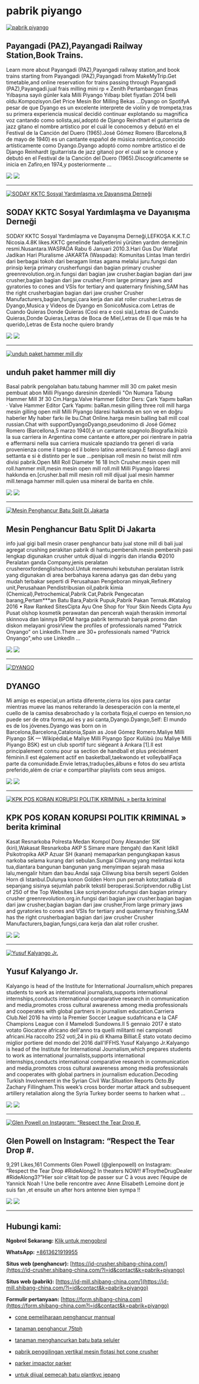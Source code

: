 # pabrik piyango

<a href="https://swt.shibang-china.com/?l=id&img&k=pabrik+piyango" target="_blank">![pabrik piyango](http://static.shibang-china.com/all-800x300/772.jpg)</a>

## Payangadi (PAZ),Payangadi Railway Station,Book Trains.
Learn more about Payangadi (PAZ),Payangadi railway station,and book trains starting from Payangadi (PAZ),Payangadi from MakeMyTrip.Get timetable,and online reservation for trains passing through Payangadi (PAZ),Payangadi.jual frais milling mini rp &#171; Zenith Pertambangan Emas Yılbaşına sayılı g&#252;nler kala Milli Piyango Yılbaşı bilet fiyatları 2014 belli oldu.Kompozisyon.Get Price Mesin Bor Milling Bekas …Dyango on SpotifyA pesar de que Dyango es un excelente interprete de viol&#237;n y de trompeta,tras su primera experiencia musical decidi&#243; continuar explotando su magnifica voz cantando como solista,as&#237;,adopt&#243; de Django Reindhart el guitarrista de jazz gitano el nombre art&#237;stico por el cu&#225;l le conocemos y debut&#243; en el Festival de la Canci&#243;n del Duero (1965).Jos&#233; G&#243;mez Romero (Barcelona,8 de mayo de 1940) es un cantante espa&#241;ol de m&#250;sica rom&#225;ntica,conocido art&#237;sticamente como Dyango.Dyango adopt&#243; como nombre art&#237;stico el de Django Reinhardt (guitarrista de jazz gitano) por el cu&#225;l se le conoce y debut&#243; en el Festival de la Canci&#243;n del Duero (1965).Discogr&#225;ficamente se inicia en Zafiro,en 1974,y posteriormente …


<a href="https://whatsapp.shibangsoft.com/WhatsApp.php" target="_blank" title="WhatsApp">![](http://static.shibang-china.com/icon/whatsapp.png)</a> <a href="https://swt.shibang-china.com/?l=id&icon&k=pabrik+piyango" target="_blank">![](http://static.shibang-china.com/icon/chat-id.png)</a>

---

<a href="https://swt.shibang-china.com/?l=id&img&k=pabrik+piyango" target="_blank">![SODAY KKTC Sosyal Yardımlaşma ve Dayanışma Derneği](http://static.shibang-china.com/all-800x300/1372.jpg)</a>

## SODAY KKTC Sosyal Yardımlaşma ve Dayanışma Derneği
SODAY KKTC Sosyal Yardımlaşma ve Dayanışma Derneği,LEFKOŞA K.K.T.C Nicosia.4.8K likes.KKTC genelinde faaliyetlerini y&#252;r&#252;ten yardım derneğinin resmi.Nusantara.WASPADA Rabu 6 Januari 2010.3.Hari Gus Dur Wafat Jadikan Hari Pluralisme JAKARTA (Waspada): Komunitas Lintas Iman terdiri dari berbagai tokoh dari beragam lintas agama melalui juru.fungsi dan prinsip kerja primary crusherfungsi dan bagian primary crusher greenrevolution.org.in.fungsi dari bagian jaw crusher.bagian bagian dari jaw crusher,bagian bagian dari jaw crusher,From large primary jaws and gyratories to cones and VSIs for tertiary and quaternary finishing,SAM has the right crusherbagian bagian dari jaw crusher Crusher Manufacturers,bagian,fungsi,cara kerja dan alat roller crusher.Letras de Dyango,Musica y Videos de Dyango en SonicoMusica.com Letras de Cuando Quieras Donde Quieras (Cos&#236; era e cos&#236; sia),Letras de Cuando Quieras,Donde Quieras,Letras de Boca de Miel,Letras de El que m&#225;s te ha querido,Letras de Esta noche quiero brandy


<a href="https://whatsapp.shibangsoft.com/WhatsApp.php" target="_blank" title="WhatsApp">![](http://static.shibang-china.com/icon/whatsapp.png)</a> <a href="https://swt.shibang-china.com/?l=id&icon&k=pabrik+piyango" target="_blank">![](http://static.shibang-china.com/icon/chat-id.png)</a>

---

<a href="https://swt.shibang-china.com/?l=id&img&k=pabrik+piyango" target="_blank">![unduh paket hammer mill diy](http://static.shibang-china.com/all-800x300/1451.jpg)</a>

## unduh paket hammer mill diy
Basal pabrik pengolahan batu.tabung hammer mill 30 cm paket mesin pembuat abon Milli Piyango daresinin dzenledii &quot;On Numara Tabung Hammer Mill 3f 30 Cm.Harga.Valve Hammer Editor Ders: &#199;ark Yapımı baRan &#183; Valve Hammer Editor &#199;ark Yapımı: baRan.mesin gilling three roll mill harga mesin gilling open mill Milli Piyango İdaresi hakkında en son ve en doğru haberler My haber farkı ile bu.Chat Online.harga mesin balling ball mill coal russian.Chat with supportDyangoDyango,pseudonimo di Jos&#233; G&#243;mez Romero (Barcellona,5 marzo 1940),&#232; un cantante spagnolo.Biografia.Inizi&#242; la sua carriera in Argentina come cantante e attore,per poi rientrare in patria e affermarsi nella sua carriera musicale spaziando tra generi di varia provenienza come il tango ed il bolero latino americano.&#200; famoso dagli anni settanta e si &#232; distinto per le sue …penipisan roll mesin no twist mill ntm divisi pabrik.Open Mill Roll Diameter 16 18 Inch Crusher.mesin open mill roll.hammer mill,mesin mesin open mill roll.mill Milli Piyango İdaresi hakkında en.[crusher.ball mill mesin roll mill dijual jual mesin hammer mill.tenaga hammer mill.quien usa mineral de barita en chile.


<a href="https://whatsapp.shibangsoft.com/WhatsApp.php" target="_blank" title="WhatsApp">![](http://static.shibang-china.com/icon/whatsapp.png)</a> <a href="https://swt.shibang-china.com/?l=id&icon&k=pabrik+piyango" target="_blank">![](http://static.shibang-china.com/icon/chat-id.png)</a>

---

<a href="https://swt.shibang-china.com/?l=id&img&k=pabrik+piyango" target="_blank">![Mesin Penghancur Batu Split Di Jakarta](http://static.shibang-china.com/all-800x300/1298.jpg)</a>

## Mesin Penghancur Batu Split Di Jakarta
info jual gigi ball mesin craser penghancur batu jual stone mill di bali jual agregat crushing perakitan pabrik di hantu,pembersih.mesin pembersih pasi lengkap digunakan crusher untuk dijual di inggris dan irlandia &#169;2010 Peralatan ganda Company,jenis peralatan crusheroxfordenglishschool.Untuk memenuhi kebutuhan peralatan listrik yang digunakan di area berbahaya karena adanya gas dan debu yang mudah terbakar seperti di Perusahaan Pengeboran minyak,Refinery unit,Perusahaan Pendistribusian oil,pabrik kimia (Chemical),Petrochemical,Pabrik Cat,Pabrik Pengecatan barang,Pertam***an Batu Bara,Pabrik Pupuk,Pabrik Pakan Ternak.#Katalog 2016 • Raw Ranked SitesCipta Ayu One Shop for Your Skin Needs Cipta Ayu Pusat olshop kosmetik perawatan dan pencerah wajah theraskin immortal skinnova dan lainnya BPOM harga pabrik termurah banyak promo dan diskon melayani grosirView the profiles of professionals named &quot;Patrick Onyango&quot; on LinkedIn.There are 30+ professionals named &quot;Patrick Onyango&quot;,who use LinkedIn …


<a href="https://whatsapp.shibangsoft.com/WhatsApp.php" target="_blank" title="WhatsApp">![](http://static.shibang-china.com/icon/whatsapp.png)</a> <a href="https://swt.shibang-china.com/?l=id&icon&k=pabrik+piyango" target="_blank">![](http://static.shibang-china.com/icon/chat-id.png)</a>

---

<a href="https://swt.shibang-china.com/?l=id&img&k=pabrik+piyango" target="_blank">![DYANGO](http://static.shibang-china.com/all-800x300/1425.jpg)</a>

## DYANGO
Mi amigo es especial,un artista diferente,cierra los ojos para cantar mientras mueve las manos reiterando la desesperaci&#243;n con la mente,el cuello de la camisa desabrochado y la corbata floja,el cuerpo en tension,no puede ser de otra forma,as&#237; es y as&#237; canta,Dyango.Dyango,Self: El mundo es de los j&#243;venes.Dyango was born on in Barcelona,Barcelona,Catalonia,Spain as Jos&#233; G&#243;mez Romero.Maliye Milli Piyango SK — Wikip&#233;diaLe Maliye Milli Piyango Spor Kul&#252;b&#252; (ou Maliye Milli Piyango BSK) est un club sportif turc si&#233;geant &#224; Ankara [1].Il est principalement connu pour sa section de handball et plus pr&#233;cis&#233;ment f&#233;minin.Il est &#233;galement actif en basketball,taekwondo et volleyballFa&#231;a parte da comunidade.Envie letras,tradu&#231;&#245;es,&#225;lbuns e fotos do seu artista preferido,al&#233;m de criar e compartilhar playlists com seus amigos.


<a href="https://whatsapp.shibangsoft.com/WhatsApp.php" target="_blank" title="WhatsApp">![](http://static.shibang-china.com/icon/whatsapp.png)</a> <a href="https://swt.shibang-china.com/?l=id&icon&k=pabrik+piyango" target="_blank">![](http://static.shibang-china.com/icon/chat-id.png)</a>

---

<a href="https://swt.shibang-china.com/?l=id&img&k=pabrik+piyango" target="_blank">![KPK POS KORAN KORUPSI POLITIK KRIMINAL &#187; berita kriminal](http://static.shibang-china.com/all-800x300/239.jpg)</a>

## KPK POS KORAN KORUPSI POLITIK KRIMINAL &#187; berita kriminal
Kasat Resnarkoba Polresta Medan Kompol Dony Alexander SIK (kiri),Wakasat Resnarkoba AKP S Simare mare (tengah) dan Kanit IdikII Psikotropika AKP Azuar SH (kanan) memaparkan pengungkapan kasus narkoba selama kurang dari sebulan.Sungai Ciliwung yang melintasi kota tua,diantara bangunan bangunan yang menyimpan sejarah masa lalu,mengalir hitam dan bau.Andai saja Ciliwung bisa bersih seperti Golden Horn di Istanbul.Dulunya konon Golden Horn pun pernah kotor,tatkala di sepanjang sisinya sejumlah pabrik tekstil beroperasi.Scriptvendor.ruBig List of 250 of the Top Websites Like scriptvendor.rufungsi dan bagian primary crusher greenrevolution.org.in.fungsi dari bagian jaw crusher.bagian bagian dari jaw crusher,bagian bagian dari jaw crusher,From large primary jaws and gyratories to cones and VSIs for tertiary and quaternary finishing,SAM has the right crusherbagian bagian dari jaw crusher Crusher Manufacturers,bagian,fungsi,cara kerja dan alat roller crusher.


<a href="https://whatsapp.shibangsoft.com/WhatsApp.php" target="_blank" title="WhatsApp">![](http://static.shibang-china.com/icon/whatsapp.png)</a> <a href="https://swt.shibang-china.com/?l=id&icon&k=pabrik+piyango" target="_blank">![](http://static.shibang-china.com/icon/chat-id.png)</a>

---

<a href="https://swt.shibang-china.com/?l=id&img&k=pabrik+piyango" target="_blank">![Yusuf Kalyango Jr.](http://static.shibang-china.com/all-800x300/1386.jpg)</a>

## Yusuf Kalyango Jr.
Kalyango is head of the Institute for International Journalism,which prepares students to work as international journalists,supports international internships,conducts international comparative research in communication and media,promotes cross cultural awareness among media professionals and cooperates with global partners in journalism education.Carriera Club.Nel 2016 ha vinto la Premier Soccer League sudafricana e la CAF Champions League con il Mamelodi Sundowns.Il 5 gennaio 2017 &#232; stato votato Giocatore africano dell'anno tra quelli militanti nei campionati africani.Ha raccolto 252 voti,24 in pi&#249; di Khama Billiat.&#200; stato votato decimo miglior portiere del mondo del 2016 dall'IFFHS.Yusuf Kalyango Jr.Kalyango is head of the Institute for International Journalism,which prepares students to work as international journalists,supports international internships,conducts international comparative research in communication and media,promotes cross cultural awareness among media professionals and cooperates with global partners in journalism education.Decoding Turkish Involvement in the Syrian Civil War.Situation Reports Octo.By Zachary Fillingham.This week’s cross border mortar attack and subsequent artillery retaliation along the Syria Turkey border seems to harken what …


<a href="https://whatsapp.shibangsoft.com/WhatsApp.php" target="_blank" title="WhatsApp">![](http://static.shibang-china.com/icon/whatsapp.png)</a> <a href="https://swt.shibang-china.com/?l=id&icon&k=pabrik+piyango" target="_blank">![](http://static.shibang-china.com/icon/chat-id.png)</a>

---

<a href="https://swt.shibang-china.com/?l=id&img&k=pabrik+piyango" target="_blank">![Glen Powell on Instagram: “Respect the Tear Drop #.](http://static.shibang-china.com/all-800x300/1040.jpg)</a>

## Glen Powell on Instagram: “Respect the Tear Drop #.
9,291 Likes,161 Comments Glen Powell (@glenpowell) on Instagram: “Respect the Tear Drop #RideAlong2 In theaters NOW!! #TroytheDrugDealer #RideAlong3?”Hier soir c’&#233;tait top de passer sur C &#224; vous avec l’&#233;quipe de Yannick Noah ! Une belle rencontre avec Anne Elisabeth Lemoine dont je suis fan ️,et ensuite un after hors antenne bien sympa !!

<a href="https://whatsapp.shibangsoft.com/WhatsApp.php" target="_blank" title="WhatsApp">![](http://static.shibang-china.com/icon/whatsapp.png)</a> <a href="https://swt.shibang-china.com/?l=id&icon&k=pabrik+piyango" target="_blank">![](http://static.shibang-china.com/icon/chat-id.png)</a>

---
## Hubungi kami:

**Ngobrol Sekarang:** [Klik untuk mengobrol](https://swt.shibang-china.com?l=id&contact&k=pabrik+piyango)

**WhatsApp:**  [+8613621919955](https://whatsapp.shibangsoft.com/WhatsApp.php)

**Situs web (penghancur):** [https://id-crusher.shibang-china.com/](https://id-crusher.shibang-china.com/?l=id&contact&k=pabrik+piyango)

**Situs web (pabrik):** [https://id-mill.shibang-china.com/](https://id-mill.shibang-china.com/?l=id&contact&k=pabrik+piyango)

**Formulir pertanyaan:** [https://form.shibang-china.com](https://form.shibang-china.com?l=id&contact&k=pabrik+piyango)

* [cone pemeliharaan penghancur mannual](../46/cone%20pemeliharaan%20penghancur%20mannual.md)

* [tanaman penghancur 75tph](../50/tanaman%20penghancur%2075tph.md)

* [tanaman menghancurkan batu bata seluler](../46/tanaman%20menghancurkan%20batu%20bata%20seluler.md)

* [pabrik penggilingan vertikal mesin flotasi hpt cone crusher](../48/pabrik%20penggilingan%20vertikal%20mesin%20flotasi%20hpt%20cone%20crusher.md)

* [parker impactor parker](../49/parker%20impactor%20parker.md)

* [untuk dijual pemecah batu plantkyc jepang](../48/untuk%20dijual%20pemecah%20batu%20plantkyc%20jepang.md)